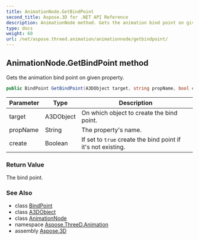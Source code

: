 ```yaml
---
title: AnimationNode.GetBindPoint
second_title: Aspose.3D for .NET API Reference
description: AnimationNode method. Gets the animation bind point on given property
type: docs
weight: 60
url: /net/aspose.threed.animation/animationnode/getbindpoint/
---
```

## AnimationNode.GetBindPoint method

Gets the animation bind point on given property.

```csharp
public BindPoint GetBindPoint(A3DObject target, string propName, bool create)
```

| Parameter | Type | Description |
| --- | --- | --- |
| target | A3DObject | On which object to create the bind point. |
| propName | String | The property's name. |
| create | Boolean | If set to `true` create the bind point if it's not existing. |

### Return Value

The bind point.

### See Also

* class [BindPoint](../../bindpoint/)
* class [A3DObject](../../../aspose.threed/a3dobject/)
* class [AnimationNode](../)
* namespace [Aspose.ThreeD.Animation](../../animationnode/)
* assembly [Aspose.3D](../../../)


